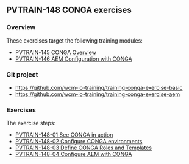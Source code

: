 ## PVTRAIN-148 CONGA exercises

### Overview

These exercises target the following training modules:

* [PVTRAIN-145 CONGA Overview](PVTRAIN-145-CONGA-Overview.html)
* [PVTRAIN-146 AEM Configuration with CONGA](PVTRAIN-146-AEM-Configuration-with-CONGA.html)

### Git project

* https://github.com/wcm-io-training/training-conga-exercise-basic
* https://github.com/wcm-io-training/training-conga-exercise-aem

### Exercises

The exercise steps:

* [PVTRAIN-148-01 See CONGA in action](PVTRAIN-148-01-See-CONGA-in-action.html)
* [PVTRAIN-148-02 Configure CONGA environments](PVTRAIN-148-02-Configure-CONGA-environments.html)
* [PVTRAIN-148-03 Define CONGA Roles and Templates](PVTRAIN-148-03-Define-CONGA-Roles-and-Templates.html)
* [PVTRAIN-148-04 Configure AEM with CONGA](PVTRAIN-148-04-Configure-AEM-with-CONGA.html)
